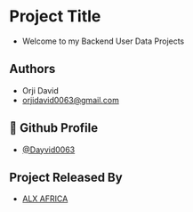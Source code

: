 
# Project Title

- Welcome to my Backend User Data Projects


## Authors

- Orji David
- orjidavid0063@gmail.com


## 🔗 Github Profile
- [@Dayvid0063](https://github.com/Dayvid0063)



## Project Released By

- [ALX AFRICA](https://www.alxafrica.com/)

